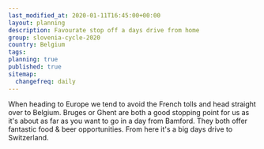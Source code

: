 ```yaml
---
last_modified_at: 2020-01-11T16:45:00+00:00
layout: planning
description: Favourate stop off a days drive from home
group: slovenia-cycle-2020
country: Belgium
tags:
planning: true
published: true
sitemap:
  changefreq: daily
---
```


When heading to Europe we tend to avoid the French tolls and head straight over to Belgium. Bruges or Ghent are both a good stopping point for us as it's about as far as you want to go in a day from Bamford. They both offer fantastic food & beer opportunities.
From here it's a big days drive to Switzerland.